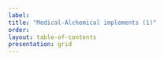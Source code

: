 ```yaml
---
label: 
title: "Medical-Alchemical implements (1)"
order: 
layout: table-of-contents
presentation: grid
---
```

